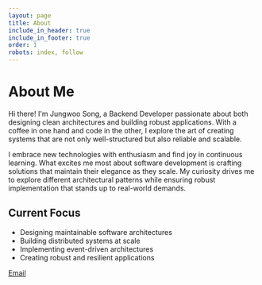 ```yaml
---
layout: page
title: About
include_in_header: true
include_in_footer: true
order: 1
robots: index, follow
---
```


# About Me

Hi there! I'm Jungwoo Song, a Backend Developer passionate about both designing clean architectures and building robust applications. With a coffee in one hand and code in the other, I explore the art of creating systems that are not only well-structured but also reliable and scalable.

I embrace new technologies with enthusiasm and find joy in continuous learning. What excites me most about software development is crafting solutions that maintain their elegance as they scale. My curiosity drives me to explore different architectural patterns while ensuring robust implementation that stands up to real-world demands.


## Current Focus
- Designing maintainable software architectures
- Building distributed systems at scale
- Implementing event-driven architectures
- Creating robust and resilient applications

[Email](mailto:jungwoo.song1@gmail.com)
